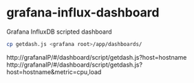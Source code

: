 # grafana-influx-dashboard
Grafana InfluxDB scripted dashboard

```bash
cp getdash.js <grafana root>/app/dashboards/
```

http://grafanaIP/#/dashboard/script/getdash.js?host=hostname
http://grafanaIP/#/dashboard/script/getdash.js?host=hostname&metric=cpu,load

